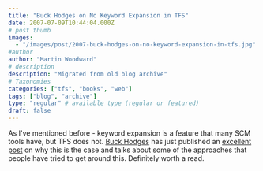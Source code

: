 ```yaml
---
title: "Buck Hodges on No Keyword Expansion in TFS"
date: 2007-07-09T10:44:04.000Z
# post thumb
images:
  - "/images/post/2007-buck-hodges-on-no-keyword-expansion-in-tfs.jpg"
#author
author: "Martin Woodward"
# description
description: "Migrated from old blog archive"
# Taxonomies
categories: ["tfs", "books", "web"]
tags: ["blog", "archive"]
type: "regular" # available type (regular or featured)
draft: false
---
```


As I've mentioned before - keyword expansion is a feature that many SCM tools have, but TFS does not. [Buck Hodges](http://blogs.msdn.com/buckh/) has just published an [excellent post](http://blogs.msdn.com/buckh/archive/2007/07/07/keyword-expansion-in-tfs.aspx) on why this is the case and talks about some of the approaches that people have tried to get around this. Definitely worth a read.
